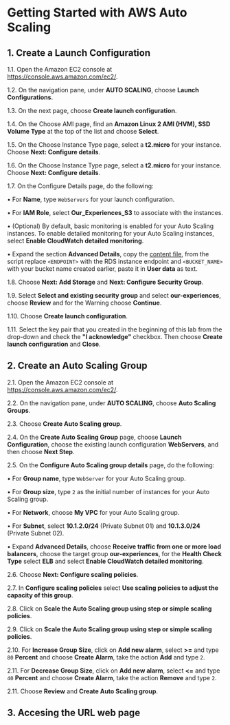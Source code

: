 # Getting Started with AWS Auto Scaling

## 1. Create a Launch Configuration

1.1\.	Open the Amazon EC2 console at https://console.aws.amazon.com/ec2/.

1.2\.	On the navigation pane, under **AUTO SCALING**, choose **Launch Configurations**.

1.3\.	On the next page, choose **Create launch configuration**.

1.4\.	On the Choose AMI page, find an **Amazon Linux 2 AMI (HVM), SSD Volume Type** at the top of the list and choose **Select**.

1.5\.	On the Choose Instance Type page, select a **t2.micro** for your instance. Choose **Next: Configure details**.

1.6\.	On the Choose Instance Type page, select a **t2.micro** for your instance. Choose **Next: Configure details**.

1.7\.	On the Configure Details page, do the following:

•	For **Name**, type `WebServers` for your launch configuration.

•	For **IAM Role**, select **Our_Experiences_S3** to associate with the instances.

•	(Optional) By default, basic monitoring is enabled for your Auto Scaling instances. To enable detailed monitoring for your Auto Scaling instances, select **Enable CloudWatch detailed monitoring**.

•	Expand the section **Advanced Details**, copy the [content file](../scripts/bootstrap-github.sh), from the script replace `<ENDPOINT>` with the RDS instance endpoint and `<BUCKET_NAME>` with your bucket name created earlier, paste it in **User data** as text.

1.8\.	Choose **Next: Add Storage** and **Next: Configure Security Group**.

1.9\.	Select **Select and existing security group** and select **our-experiences**, choose **Review** and for the Warning choose **Continue**.

1.10\.	Choose **Create launch configuration**.

1.11\.	Select the key pair that you created in the beginning of this lab from the drop-down and check the **"I acknowledge"** checkbox. Then choose **Create launch configuration** and **Close**.

## 2. Create an Auto Scaling Group

2.1\.	Open the Amazon EC2 console at https://console.aws.amazon.com/ec2/.

2.2\.	On the navigation pane, under **AUTO SCALING**, choose **Auto Scaling Groups**.

2.3\.	Choose **Create Auto Scaling group**.

2.4\.	On the **Create Auto Scaling Group** page, choose **Launch Configuration**, choose the existing launch configuration **WebServers**, and then choose **Next Step**.

2.5\.	On the **Configure Auto Scaling group details** page, do the following:

•	For **Group name**, type `WebServer` for your Auto Scaling group.

•	For **Group size**, type `2` as the initial number of instances for your Auto Scaling group.

•	For **Network**, choose **My VPC** for your Auto Scaling group.

•	For **Subnet**, select **10.1.2.0/24** (Private Subnet 01) and **10.1.3.0/24** (Private Subnet 02).

•	Expand **Advanced Details**, choose **Receive traffic from one or more load balancers**, choose the target group **our-experiences**, for the **Health Check Type** select **ELB** and select **Enable CloudWatch detailed monitoring**.

2.6\.	Choose **Next: Configure scaling policies**.

2.7\.	In **Configure scaling policies** select **Use scaling policies to adjust the capacity of this group**.

2.8\.	Click on **Scale the Auto Scaling group using step or simple scaling policies**.

2.9\.	Click on **Scale the Auto Scaling group using step or simple scaling policies**.

2.10\.	For **Increase Group Size**, click on **Add new alarm**, select **>=** and type `80` **Percent** and choose **Create Alarm**, take the action **Add** and type `2`.

2.11\.	For **Decrease Group Size**, click on **Add new alarm**, select **<=** and type `40` **Percent** and choose **Create Alarm**, take the action **Remove** and type `2`.

2.11\.	Choose **Review** and **Create Auto Scaling group**.

## 3. Accesing the URL web page

